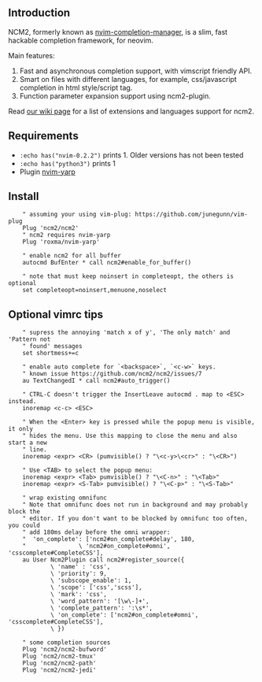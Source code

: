 ## Introduction

NCM2, formerly known as
[nvim-completion-manager](https://github.com/roxma/nvim-completion-manager),
is a slim, fast hackable completion framework, for neovim.

Main features:

1. Fast and asynchronous completion support, with vimscript friendly API.
2. Smart on files with different languages, for example, css/javascript
   completion in html style/script tag.
3. Function parameter expansion support using ncm2-plugin.

Read [our wiki page](https://github.com/ncm2/ncm2/wiki) for a list of
extensions and languages support for ncm2.

## Requirements

- `:echo has("nvim-0.2.2")` prints 1. Older versions has not been tested
- `:echo has("python3")` prints 1
- Plugin [nvim-yarp](https://github.com/roxma/nvim-yarp)

## Install

```vim
    " assuming your using vim-plug: https://github.com/junegunn/vim-plug
    Plug 'ncm2/ncm2'
    " ncm2 requires nvim-yarp
    Plug 'roxma/nvim-yarp'

    " enable ncm2 for all buffer
    autocmd BufEnter * call ncm2#enable_for_buffer()

    " note that must keep noinsert in completeopt, the others is optional
    set completeopt=noinsert,menuone,noselect
```

## Optional vimrc tips

```vim
    " supress the annoying 'match x of y', 'The only match' and 'Pattern not
    " found' messages
    set shortmess+=c

    " enable auto complete for `<backspace>`, `<c-w>` keys.
    " known issue https://github.com/ncm2/ncm2/issues/7
    au TextChangedI * call ncm2#auto_trigger()

    " CTRL-C doesn't trigger the InsertLeave autocmd . map to <ESC> instead.
    inoremap <c-c> <ESC>

    " When the <Enter> key is pressed while the popup menu is visible, it only
    " hides the menu. Use this mapping to close the menu and also start a new
    " line.
    inoremap <expr> <CR> (pumvisible() ? "\<c-y>\<cr>" : "\<CR>")

    " Use <TAB> to select the popup menu:
    inoremap <expr> <Tab> pumvisible() ? "\<C-n>" : "\<Tab>"
    inoremap <expr> <S-Tab> pumvisible() ? "\<C-p>" : "\<S-Tab>"

    " wrap existing omnifunc
    " Note that omnifunc does not run in background and may probably block the
    " editor. If you don't want to be blocked by omnifunc too often, you could
    " add 180ms delay before the omni wrapper:
    "  'on_complete': ['ncm2#on_complete#delay', 180,
    "               \ 'ncm2#on_complete#omni', 'csscomplete#CompleteCSS'],
    au User Ncm2Plugin call ncm2#register_source({
            \ 'name' : 'css',
            \ 'priority': 9, 
            \ 'subscope_enable': 1,
            \ 'scope': ['css','scss'],
            \ 'mark': 'css',
            \ 'word_pattern': '[\w\-]+',
            \ 'complete_pattern': ':\s*',
            \ 'on_complete': ['ncm2#on_complete#omni', 'csscomplete#CompleteCSS'],
            \ })

    " some completion sources
    Plug 'ncm2/ncm2-bufword'
    Plug 'ncm2/ncm2-tmux'
    Plug 'ncm2/ncm2-path'
    Plug 'ncm2/ncm2-jedi'
```
